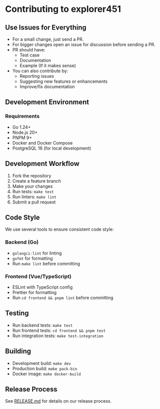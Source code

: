 # Contributing to explorer451

## Use Issues for Everything

- For a small change, just send a PR.
- For bigger changes open an issue for discussion before sending a PR.
- PR should have:
  - Test case
  - Documentation
  - Example (If it makes sense)
- You can also contribute by:
  - Reporting issues
  - Suggesting new features or enhancements
  - Improve/fix documentation

## Development Environment

### Requirements

- Go 1.24+
- Node.js 20+
- PNPM 9+
- Docker and Docker Compose
- PostgreSQL 16 (for local development)

## Development Workflow

1. Fork the repository
2. Create a feature branch
3. Make your changes
4. Run tests: `make test`
5. Run linters: `make lint`
6. Submit a pull request

## Code Style

We use several tools to ensure consistent code style:

### Backend (Go)
- `golangci-lint` for linting
- `gofmt` for formatting
- Run `make lint` before committing

### Frontend (Vue/TypeScript)
- ESLint with TypeScript config
- Prettier for formatting
- Run `cd frontend && pnpm lint` before committing

## Testing

- Run backend tests: `make test`
- Run frontend tests: `cd frontend && pnpm test`
- Run integration tests: `make test-integration`

## Building

- Development build: `make dev`
- Production build: `make pack-bin`
- Docker image: `make docker-build`

## Release Process

See [RELEASE.md](./RELEASE.md) for details on our release process.
